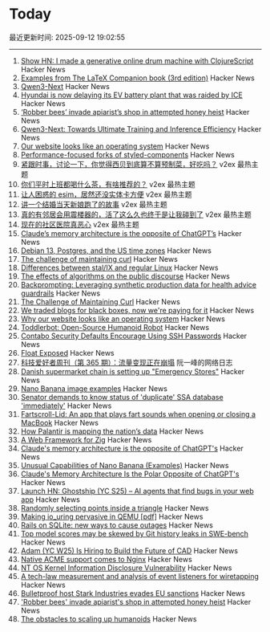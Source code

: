# Today

最近更新时间: 2025-09-12 19:02:55

--- 
1. [Show HN: I made a generative online drum machine with ClojureScript](https://dopeloop.ai/beat-maker/) Hacker News
2. [Examples from The LaTeX Companion book (3rd edition)](https://ctan.org/pkg/tlc3-examples) Hacker News
3. [Qwen3-Next](https://qwen.ai/blog?id=4074cca80393150c248e508aa62983f9cb7d27cd&from=research.latest-advancements-list) Hacker News
4. [Hyundai is now delaying its EV battery plant that was raided by ICE](https://electrek.co/2025/09/11/hyundai-now-delaying-ev-battery-plant-raided-by-ice/) Hacker News
5. [‘Robber bees’ invade apiarist’s shop in attempted honey heist](https://www.cbc.ca/news/canada/british-columbia/robber-bees-terrace-bc-apiary-1.7627532) Hacker News
6. [Qwen3-Next: Towards Ultimate Training and Inference Efficiency](https://qwen.ai/blog?id=4074cca80393150c248e508aa62983f9cb7d27cd&from=research.latest-advancements-list) Hacker News
7. [Our website looks like an operating system](https://posthog.com/blog/why-os) Hacker News
8. [Performance-focused forks of styled-components](https://www.sanity.io/blog/cut-styled-components-into-pieces-this-is-our-last-resort) Hacker News
9. [紧跟时事，讨论一下，你觉得西贝到底算不算预制菜，好吃吗？](https://www.v2ex.com/t/1158734) v2ex 最热主题
10. [你们平时上班都喝什么茶，有啥推荐的？](https://www.v2ex.com/t/1158704) v2ex 最热主题
11. [让人困惑的 esim，居然还没实体卡方便](https://www.v2ex.com/t/1158701) v2ex 最热主题
12. [讲一个结婚当天新娘跑了的故事](https://www.v2ex.com/t/1158732) v2ex 最热主题
13. [真的有邻居会用震楼器的，活了这么久也终于是让我碰到了](https://www.v2ex.com/t/1158687) v2ex 最热主题
14. [现在的社区医院真恶心](https://www.v2ex.com/t/1158683) v2ex 最热主题
15. [Claude’s memory architecture is the opposite of ChatGPT’s](https://www.shloked.com/writing/claude-memory) Hacker News
16. [Debian 13, Postgres, and the US time zones](https://rachelbythebay.com/w/2025/09/11/debtz/) Hacker News
17. [The challenge of maintaining curl](https://lwn.net/Articles/1034966/) Hacker News
18. [Differences between stal/IX and regular Linux](https://stal-ix.github.io/STALIX.html) Hacker News
19. [The effects of algorithms on the public discourse](https://tekhne.dev/internet-resist/) Hacker News
20. [Backprompting: Leveraging synthetic production data for health advice guardrails](https://arxiv.org/abs/2508.18384) Hacker News
21. [The Challenge of Maintaining Curl](https://lwn.net/Articles/1034966/) Hacker News
22. [We traded blogs for black boxes, now we're paying for it](https://tekhne.dev/internet-resist/) Hacker News
23. [Why our website looks like an operating system](https://posthog.com/blog/why-os) Hacker News
24. [Toddlerbot: Open-Source Humanoid Robot](https://toddlerbot.github.io/) Hacker News
25. [Contabo Security Defaults Encourage Using SSH Passwords](https://jamesoclaire.com/2025/09/12/contabo-defaults-encourage-using-ssh-passwords/) Hacker News
26. [Float Exposed](https://float.exposed/) Hacker News
27. [科技爱好者周刊（第 365 期）：流量变现正在崩塌](http://www.ruanyifeng.com/blog/2025/09/weekly-issue-365.html) 阮一峰的网络日志
28. [Danish supermarket chain is setting up "Emergency Stores"](https://swiss.social/@swaldorff/115186445638788782) Hacker News
29. [Nano Banana image examples](https://github.com/PicoTrex/Awesome-Nano-Banana-images/blob/main/README_en.md) Hacker News
30. [Senator demands to know status of 'duplicate' SSA database 'immediately'](https://www.theregister.com/2025/09/11/ssa_doge_whistleblower_demand/) Hacker News
31. [Fartscroll-Lid: An app that plays fart sounds when opening or closing a MacBook](https://github.com/iannuttall/fartscroll-lid) Hacker News
32. [How Palantir is mapping the nation’s data](https://theconversation.com/when-the-government-can-see-everything-how-one-company-palantir-is-mapping-the-nations-data-263178) Hacker News
33. [A Web Framework for Zig](https://www.jetzig.dev/) Hacker News
34. [Claude's memory architecture is the opposite of ChatGPT's](https://www.shloked.com/writing/claude-memory) Hacker News
35. [Unusual Capabilities of Nano Banana (Examples)](https://github.com/PicoTrex/Awesome-Nano-Banana-images/blob/main/README_en.md) Hacker News
36. [Claude's Memory Architecture Is the Polar Opposite of ChatGPT's](https://www.shloked.com/writing/claude-memory) Hacker News
37. [Launch HN: Ghostship (YC S25) – AI agents that find bugs in your web app](https://news.ycombinator.com/item?id=45215032) Hacker News
38. [Randomly selecting points inside a triangle](https://www.johndcook.com/blog/2025/09/11/random-inside-triangle/) Hacker News
39. [Making io_uring pervasive in QEMU [pdf]](https://vmsplice.net/~stefan/stefanha-kvm-forum-2025.pdf) Hacker News
40. [Rails on SQLite: new ways to cause outages](https://andre.arko.net/2025/09/11/rails-on-sqlite-exciting-new-ways-to-cause-outages/) Hacker News
41. [Top model scores may be skewed by Git history leaks in SWE-bench](https://github.com/SWE-bench/SWE-bench/issues/465) Hacker News
42. [Adam (YC W25) Is Hiring to Build the Future of CAD](https://www.ycombinator.com/companies/adam/jobs/q6td4uk-founding-engineer) Hacker News
43. [Native ACME support comes to Nginx](https://letsencrypt.org/2025/09/11/native-acme-for-nginx) Hacker News
44. [NT OS Kernel Information Disclosure Vulnerability](https://www.crowdfense.com/nt-os-kernel-information-disclosure-vulnerability-cve-2025-53136/) Hacker News
45. [A tech-law measurement and analysis of event listeners for wiretapping](https://arxiv.org/abs/2508.19825) Hacker News
46. [Bulletproof host Stark Industries evades EU sanctions](https://krebsonsecurity.com/2025/09/bulletproof-host-stark-industries-evades-eu-sanctions/) Hacker News
47. ['Robber bees' invade apiarist's shop in attempted honey heist](https://www.cbc.ca/news/canada/british-columbia/robber-bees-terrace-bc-apiary-1.7627532) Hacker News
48. [The obstacles to scaling up humanoids](https://spectrum.ieee.org/humanoid-robot-scaling) Hacker News
